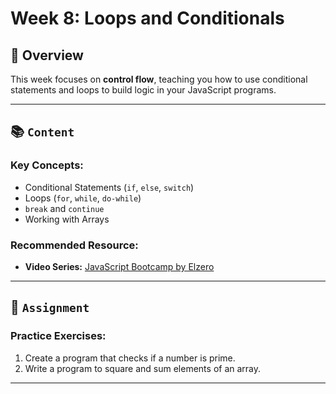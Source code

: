 # Week 8: Loops and Conditionals

## 🚀 Overview

This week focuses on **control flow**, teaching you how to use conditional statements and loops to build logic in your JavaScript programs.

---

## 📚 `Content`

### Key Concepts:

- Conditional Statements (`if`, `else`, `switch`)
- Loops (`for`, `while`, `do-while`)
- `break` and `continue`
- Working with Arrays

### Recommended Resource:

- **Video Series:** [JavaScript Bootcamp by Elzero](https://www.youtube.com/watch?v=GM6dQBmc-Xg&list=PLDoPjvoNmBAx3kiplQR_oeDqLDBUDYwVv )

---

## 📝 `Assignment`

### Practice Exercises:

1. Create a program that checks if a number is prime.
2. Write a program to square and sum elements of an array.

---
